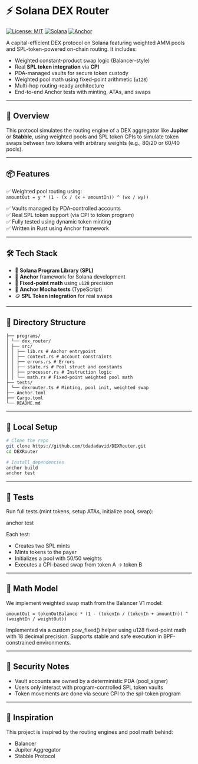 # ⚡️ Solana DEX Router

[![License: MIT](https://img.shields.io/badge/license-MIT-blue.svg)](./LICENSE)
[![Solana](https://img.shields.io/badge/solana-mainnet--beta-success)](https://solana.com)
[![Anchor](https://img.shields.io/badge/anchor-0.29.0-blue)](https://book.anchor-lang.com)

A capital-efficient DEX protocol on Solana featuring weighted AMM pools and SPL-token-powered on-chain routing. It includes:

- Weighted constant-product swap logic (Balancer-style)
- Real **SPL token integration** via **CPI**
- PDA-managed vaults for secure token custody
- Weighted pool math using fixed-point arithmetic (`u128`)
- Multi-hop routing-ready architecture
- End-to-end Anchor tests with minting, ATAs, and swaps

---

## 🧠 Overview

This protocol simulates the routing engine of a DEX aggregator like **Jupiter** or **Stabble**, using weighted pools and SPL token CPIs to simulate token swaps between two tokens with arbitrary weights (e.g., 80/20 or 60/40 pools).

---

## 📦 Features

✅ Weighted pool routing using: \
`amountOut = y * (1 - (x / (x + amountIn)) ^ (wx / wy))`

✅ Vaults managed by PDA-controlled accounts  
✅ Real SPL token support (via CPI to token program)  
✅ Fully tested using dynamic token minting  
✅ Written in Rust using Anchor framework  

---

## 🛠️ Tech Stack

- 🔁 **Solana Program Library (SPL)**
- 🧵 **Anchor** framework for Solana development
- 🧠 **Fixed-point math** using `u128` precision
- 🧪 **Anchor Mocha tests** (TypeScript)
- 🪙 **SPL Token integration** for real swaps

---

## 📁 Directory Structure

```
├── programs/
│ └── dex_router/
│ ├── src/
│ │ ├── lib.rs # Anchor entrypoint
│ │ ├── context.rs # Account constraints
│ │ ├── errors.rs # Errors
│ │ ├── state.rs # Pool struct and constants
│ │ ├── processor.rs # Instruction logic
│ │ └── math.rs # Fixed-point weighted pool math
├── tests/
│ └── dexrouter.ts # Minting, pool init, weighted swap
├── Anchor.toml
├── Cargo.toml
└── README.md
```

---

## 🚀 Local Setup

```bash
# Clone the repo
git clone https://github.com/tdadadavid/DEXRouter.git
cd DEXRouter

# Install dependencies
anchor build
anchor test
```

---

## 🧪 Tests

Run full tests (mint tokens, setup ATAs, initialize pool, swap):

anchor test

Each test:

- Creates two SPL mints
- Mints tokens to the payer
- Initializes a pool with 50/50 weights
- Executes a CPI-based swap from token A → token B

---

## 📐 Math Model

We implement weighted swap math from the Balancer V1 model:

`
amountOut = tokenOutBalance * (1 - (tokenIn / (tokenIn + amountIn)) ^ (weightIn / weightOut))
`

Implemented via a custom pow_fixed() helper using u128 fixed-point math with 18 decimal precision. Supports stable and safe execution in BPF-constrained environments.

---

## 🔐 Security Notes

- Vault accounts are owned by a deterministic PDA (pool_signer)
- Users only interact with program-controlled SPL token vaults
- Token movements are done via secure CPI to the spl-token program

---

## 🧠 Inspiration

This project is inspired by the routing engines and pool math behind:

- Balancer
- Jupiter Aggregator
- Stabble Protocol
